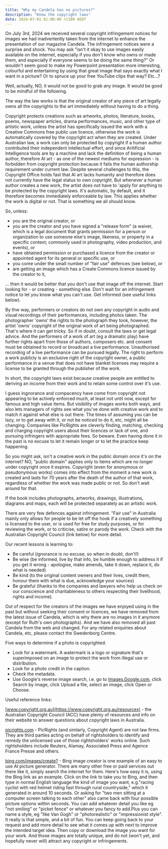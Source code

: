 ```yaml
---
title: "Why my Candela has no pictures?"
description: "Know the copyright laws"
date: 2024-07-01 01:00:00 +1100 AEDT
---
```


On July 3rd, 2024 we received several copyright infringement notices for images we had inadvertently taken from the internet to enhance the presentation of our magazine Candela. The infringement notices were a surprise and shock. You may ask "isn't it okay to use images easily available on the internet, especially if you don't know who owns or made them, and especially if everyone seems to be doing the same thing?" Or wouldn't seem good to make my Powerpoint presentation more interesting, colourful and entertaining by using that great image that says exactly what I want in a picture? Or to spruce up your free YouTube clips that way? Etc...?

Well, actually, NO, it would not be good to grab any image. It would be good to be mindful of the following.

The way the law works is that the original creator of any piece of art legally owns all the copyrights to the art immediately without having to do a thing.

Copyright protects creations such as artworks, photos, literature, books, poems, newspaper articles, drama performances, music, and other type of artistic work, unless the artist has specifically issued the work with a Creative Commons free public use licence, otherwise the work is automatically covered by the copyright act when they are created. Under Australian law, a work can only be protected by copyright if a human author contributed their independent intellectual effort, and since Aritificial Intelligence tools are by a machine and lack the definition of being a human author, therefore AI art - as one of the newest mediums for expression - is forbidden from copyright protection because it fails the human authorship requirement under current law. Despite several challenges to this, the Copyright Office holds fast that AI art lacks humanity and therefore does not currently have the legal status to own copyright. But whenever a human author creates a new work, the artist does not have to 'apply for anything to be protected by the copyright laws. It's automatic, by default, and it therefore becomes immediately enforceable by law. This applies whether the work is digital or not. That is something we all should know.

So, unless:

- you are the original creator, or
- you are the creator and you have signed a "release form" (a waiver, which is a legal document that grants permission for a person or organization to use someone else's image, likeness, or property in a specific context; commonly used in photography, video production, and events), or
- have obtained permission or purchased a licence from the creator or appointed agent for its general or specific use, or
- you come under the small number of "fair use" defences (see below), or
- are getting an image which has a Create Commons licence issued by the creator to it,

... then it would be better that you don't use that image off the internet. Start looking for - or creating - something else. Don't wait for an infringement notice to let you know what you can't use. Get informed (see useful links below).

By thw way, performers or creators do not own any copyright in audio and visual recordings of their performances, including photos taken. The photographer 'owns' the rights to the photograph they took, however, the artist 'owns' copyright of the original work of art being photographed. That's where it can get tricky. So if in doubt, consult the laws or get legal advice. And the performers of a work of art (eg a dramatic play) have further rights apart from those of authors, composers etc. and consent must be obtained to record or broadcast a live performance. Unauthorised recording of a live performance can be pursued legally. The right to perform a work publicly is an exclusive right of the copyright owner, a public performance in a venue that does not have blanket licenses may require a license to be granted through the publisher of the work.

In short, the copyright laws exist because creative people are entitled to deriving an income from their work and to retain some control over it's use.

I guess ingnorance and compacency have come from copyright not appearing to be actively enforced much, at least not until now, except for famous and high value items. But visibility of images works both ways, and also lets managers of rights see what you've done with creative work and to match it against what else is out there. The times of assuming you can be lazy, or to get away with it, or not be noticed to do it, etc, might all be changing. Companies like PicRights are cleverly finding, matching, checking and charging copyright users about their licences or lack of one, and pursuing infringers with appropriate fees. So beware. Even having done it in the past is no excuse to let it remain longer or to let the practice keep happening.

So you might ask, isn't a creative work in the public domain once it's on the internet? NO, "public domain" applies only to items which are no longer under copyright once it expires. Copyright (even for anonymous or pseudonymous works) comes into effect from the moment a new work is created and lasts for 70 years after the death of the author of that work, regardless of whether the work was made public or not. So don't wait around for that.

If the book includes photographs, artworks, drawings, illustrations, diagrams and maps, each will be protected separately as an artistic work.

There are very few defences against infringement. "Fair use" in Australia mainly only allows for people to be let off the hook if a creatively something is licensed to the user, or is used for free for study purposes, or for reviewing the work, or to criticise, satire or parody the work. Check with the Australian Copyright Council (link below) for more detail.

Our recent lessons is learning to:
- Be careful (ignorance is no excuse, so when in doubt, don't!)
- Be wise (be informed, live by that info, be humble enough to address it if you get it wrong - apologise, make amends, take it down, replace it, do what is needed)
- Be kind (to the original content owners and their lives, credit them, honour them with what is due, acknowledge your sources)
- Be grateful (thanks to the companies and lawyers who help us check on our conscience and charitableness to others respecting their livelihood, rights and income).

Out of respect for the creators of the images we have enjoyed using in the past but without seeking their consent or licences, we have removed from the latest issue of Candela, which is why there are no images in it anymore (except for Ruth's own photographs). And we have also removed all past Candela from the web and changed. For any related enquiries about Candela, etc, please contact the Swedenborg Centre.

Five ways to determine if a photo is copyrighted.
- Look for a watermark. A watermark is a logo or signature that's superimposed on an image to protect the work from illegal use or distribution.
- Look for a photo credit in the caption.
- Check the metadata.
- Use Google's reverse image search, i.e. go to [Images.Google.com](https://images.google.com/), click Search by image, click Upload a file, select an image, click Open or Choose.

Useful reference links:

[www.copyright.org.au](https://www.copyright.org.au/resources) - the Australian Copyright Council (ACC) have plenty of resources and info on their website to answer questions about copyright laws in Australia.

[picrights.com](https://picrights.com) - PicRights (and simlarly, Copyright Agent) are not law firms. They are third parties acting on behalf of rightsholders to identify and remedy the unlicensed use of those rightsholders' works online. Such rightsholders include Reuters, Alamay, Associated Press and Agence France Presse and others.

[bing.com/images/create?](https://www.bing.com/images/create?) - Bing image creator is one example of an easy to use AI picture generator. There are many other free or paid services out there like it, simply search the internet for them. Here's how easy it is, using the Bing link as an example. Click on the link to take you to Bing, and then type in normal English language the kind of image you want, e.g."racing cyclist with red helmet riding fast through rural countryside," which it generated in around 10 seconds. Or asking for "two men sitting at a computer screen talking to each other" also came back with four possible picture options within seconds. You can add whatever detail you like eg "not smiling" or "picket fence" or whatever you fancy to add.Plus you can name a style, eg "like Van Gogh" or "photorealistic" or "impressionist style". It really is that simple, and a bit of fun. You can keep going back to your request and add more detail to see what it comes up with next to improve the intended target idea. Then copy or download the image you want for your work. And those images are totally unique, and do not (won't yet, and hopefully never will) attract any copyright or infringements.

